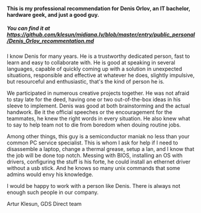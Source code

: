 
#### This is my professional recommendation for Denis Orlov, an IT bachelor, hardware geek, and just a good guy.
##### You can find it at https://github.com/klesun/midiana.lv/blob/master/entry/public_personal/Denis_Orlov_recommentation.md


I know Denis for many years. He is a trustworthy dedicated person, fast to learn and easy to collaborate with. He is good at speaking in several languages, capable of quickly coming up with a solution in unexpected situations, responsible and effective at whatever he does, slightly impulsive, but resourceful and enthusiastic, that's the kind of person he is.

We participated in numerous creative projects together. He was not afraid to stay late for the deed, having one or two out-of-the-box ideas in his sleeve to implement. Denis was good at both brainstorming and the actual handwork. Be it the official speeches or the encouragement for the teammates, he knew the right words in every situation. He also knew what to say to help team not to die from boredom when douing routine jobs.

Among other things, this guy is a semiconductor maniak no less than your common PC service specialist. This is whom I ask for help if I need to disassemble a laptop, change a thermal grease, setup a lan, and I know that the job will be done top notch. Messing with BIOS, installing an OS with drivers, configuring the stuff is his forte, he could install an ethernet driver without a usb stick. And he knows so many unix commands that some admins would envy his knowledge.

I would be happy to work with a person like Denis. There is always not enough such people in our company.


Artur Klesun, GDS Direct team

